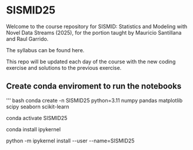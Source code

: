 # SISMID25

Welcome to the course repository for SISMID: Statistics and Modeling with Novel Data Streams (2025), for the portion taught by Mauricio Santillana and Raul Garrido.

The syllabus can be found here.

This repo will be updated each day of the course with the new coding exercise and solutions to the previous exercise.


## Create conda enviroment to run the notebooks
''' bash
conda create -n SISMID25 python=3.11 numpy pandas matplotlib scipy seaborn scikit-learn

conda activate SISMID25

conda install ipykernel  

python -m ipykernel install --user --name=SISMID25     